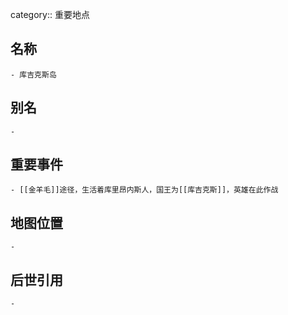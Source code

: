 category:: 重要地点
## 名称
	- 库吉克斯岛
## 别名
	-
## 重要事件
	- [[金羊毛]]途径，生活着库里昂内斯人，国王为[[库吉克斯]]，英雄在此作战
## 地图位置
	-
## 后世引用
	-
